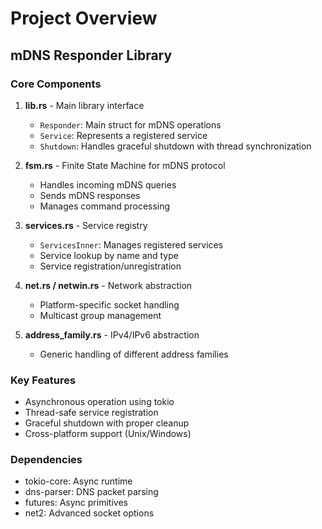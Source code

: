 # Project Overview

## mDNS Responder Library

### Core Components

1. **lib.rs** - Main library interface
   - `Responder`: Main struct for mDNS operations
   - `Service`: Represents a registered service
   - `Shutdown`: Handles graceful shutdown with thread synchronization

2. **fsm.rs** - Finite State Machine for mDNS protocol
   - Handles incoming mDNS queries
   - Sends mDNS responses
   - Manages command processing

3. **services.rs** - Service registry
   - `ServicesInner`: Manages registered services
   - Service lookup by name and type
   - Service registration/unregistration

4. **net.rs / netwin.rs** - Network abstraction
   - Platform-specific socket handling
   - Multicast group management

5. **address_family.rs** - IPv4/IPv6 abstraction
   - Generic handling of different address families

### Key Features
- Asynchronous operation using tokio
- Thread-safe service registration
- Graceful shutdown with proper cleanup
- Cross-platform support (Unix/Windows)

### Dependencies
- tokio-core: Async runtime
- dns-parser: DNS packet parsing
- futures: Async primitives
- net2: Advanced socket options